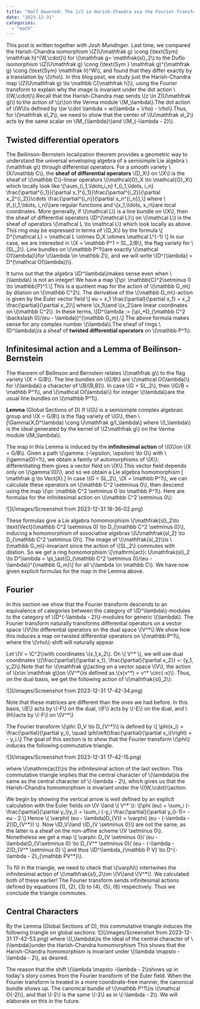 ```yaml
---
title: "Half Haunted: The 1/2 in Harish-Chandra via the Fourier Transform"
date: "2023-12-31"
categories: 
  - "math"
---
```


This post is written together *with Josh Mundinger*. Last time, we compared the Harish-Chandra isomorphism \\(Z(U\mathfrak g) \cong (\text{Sym} \mathfrak h)^{W,\cdot}\\) for \\(\mathfrak g=  \mathfrak{sl}\_2\\) to the Duflo isomorphism \\(Z(U\mathfrak g) \cong (\text{Sym } \mathfrak g)^{\mathfrak g} \cong (\text{Sym} \mathfrak h)^W\\), and found that they differ exactly by a translation by \\(\rho\\). In this blog post, we study just the Harish-Chandra map \\(Z(U\mathfrak g) \to \mathbb C[\mathfrak h]\\), using the Fourier transform to explain why the image is invariant under the dot action \\((W,\cdot)\\).Recall that the Harish-Chandra map sends \\(z \in Z(U\mathfrak g)\\) to the action of \\(z\\)on the Verma module \\(M_\lambda\\).The dot action of \\(W\\)is defined by \\(w \cdot \lambda = w(\lambda + \rho) - \rho\\).Thus, 
for \\(\mathfrak sl_2\\), we need to show that the center of \\(U\mathfrak sl_2\\) acts by the same scalar on \\(M_{\lambda}\\)and \\(M_{-\lambda - 2}\\).

## Twisted differential operators
The Beilinson-Bernstein localization theorem provides a geometric way to understand the universal enveloping algebra of a semisimple Lie algebra \\(\mathfrak g\\) through differential operators.
For a smooth variety \\(X/\mathbb C\\), the **sheaf of differential operators** \\(D_X\\) on \\(X\\) is the sheaf of \\(\mathbb C\\)-linear operators \\(\mathcal{O}\_X \to \mathcal{O}\_X\\) which locally look like 
\\[\sum_{i\_1,\ldots,i\_n} f_{i\_1,\ldots, i\_n} \frac{\partial^{i\_1}}{\partial x\_1^{i\_1}}\frac{\partial^{i\_2}}{\partial x\_2^{i\_2}}\cdots \frac{\partial^{i\_n}}{\partial x\_n^{i_n}},\\]
where \\(f_{i\_1,\ldots, i\_n}\\)are regular functions and \\(x_1,\ldots, x_n\\)are local coordinates.
More generally, if \\(\mathcal L\\) is a line bundle on \\(X\\), then the sheaf of differential operators \\(D^{\mathcal L}\\) on \\(\mathcal L\\) is the sheaf of operators \\(\mathcal L \to \mathcal L\\) which look locally as above. This ring may be expressed in terms of \\(D_X\\) by the formula 
\\[ D^{\mathcal L}  = \mathcal L \otimes D_X \otimes \mathcal L^{-1} \\]
In our case, we are interested in \\(X = \mathbb P^1 = SL_2/B\\), the flag variety for \\(SL_2\\).
Line bundles on \\(\mathbb P^1\\)are exactly \\(\mathcal O(\lambda)\\)for \\(\lambda \in \mathbb Z\\),
and we will write \\(D^{\lambda} = D^{\mathcal O(\lambda)}\\).

It turns out that the algebra \\(D^\lambda\\)makes sense even when \\(\lambda\\) is not an integer!
We have a map 
\\[\pi: \mathbb{C}^2\setminus 0 \to \mathbb{P}^1.\\]
This is a quotient map for the action of \\(\mathbb G_m\\) by dilation on \\(\mathbb C^2\\).
The derivative of the \\(\mathbb G_m\\)-action is given by the Euler vector field 
\\[ eu = x_1 \frac{\partial}{\partial x_1} + x_2 \frac{\partial}{\partial x_2}\\]
where \\(x_1\\)and \\(x_2\\)are linear coordinates on \\(\mathbb C^2\\).
In these terms,
\\[D^\lambda := (\pi_*D_{\mathbb C^2 \backslash 0}/(eu - \lambda))^{\mathbb G_m}.\\]
The above formula makes sense for any complex number \\(\lambda\\).The sheaf of rings \\(D^\lambda\\)is a sheaf of **twisted differential operators** on \\(\mathbb P^1\\).

## Infinitesimal action and a Lemma of Beilinson-Bernstein

The theorem of Beilinson and Bernstein relates \\(\mathfrak g\\) to the flag variety \\(X = G/B\\).
The line bundles on \\(G/B\\) are \\(\mathcal O(\lambda)\\) for \\(\lambda\\) a character of \\(B/[B,B]\\). 
In case \\(G = SL_2\\), then \\(G/B = \mathbb P^1\\), and \\(\mathcal O(\lambda)\\) for integer \\(\lambda\\)are the usual line bundles on \\(\mathbb P^1\\).


**Lemma** (Global Sections of D)
    If \\(G\\) is a semisimple complex algebraic group and \\(X = G/B\\) is the flag variety of \\(G\\), then 
    \\[\Gamma(X,D^\lambda) \cong U\mathfrak g/I_\lambda\\]
    where \\(I_\lambda\\) is the ideal generated by the kernel of \\(Z\mathfrak g\\) on the Verma module \\(M_\lambda\\).

The map in this Lemma is induced by the **infinitesimal action** of \\(G\\)on \\(X = G/B\\).
Given a path \\(\gamma: (-\epsilon, \epsilon) \to G\\) with \\(\gamma(0)=1\\), we obtain a family of automorphisms of \\(X\\); differentiating them gives a vector field on \\(X\\).This vector field depends only on \\(\gamma'(0)\\), and so we obtain a Lie algebra homomorphism
\[ \mathfrak g \to Vect(X).\]
In case \\(G = SL_2\\), \\(X = \mathbb P^1\\), we can calculate these operators on \\(\mathbb C^2 \setminus 0\\), then descend using the map \\(\pi: \mathbb C^2 \setminus 0 \to \mathbb P^1\\).
Here are formulas for the infinitesimal action on \\(\mathbb C^2 \setminus 0\\):

![](/images/Screenshot from 2023-12-31 18-36-02.png) 

These formulas give a Lie algebra homomorphism \\(\mathfrak{sl}\_2\to \text{Vect}(\mathbb C^2 \setminus 0) \to D\_{\mathbb C^2 \setminus 0}\\),
inducing a homomorphism of associative algebras \\(U\mathfrak{sl\_2} \to D_{\mathbb C^2 \setminus 0}\\).
The image of \\(\mathfrak{sl_2}\\)is \\(\mathbb G_m\\)-invariant since the action of \\(SL_2\\) commutes with dilation.
So we get a ring homomorphism
\\[\mathrm{act}: U\mathfrak{sl}\_2 \to D^\lambda = \pi_\ast(D_{\mathbb C^2 \setminus 0}/(eu - \lambda))^{\mathbb G_m}\\]
for all \\(\lambda \in \mathbb C\\).
We have now given explicit formulas for the map in the Lemma above.


## Fourier
In this section we show that the Fourier transform descends to an equivalence of categories between the category of \\(D^\lambda\\)-modules to the category of \\(D^{-\lambda - 2}\\)-modules for generic \\(\lambda\\). The Fourier transform naturally transforms differential operators on a vector space \\(V\\)to differential operators on the dual space \\(V^\*\\).We show how this induces a map on twisted differential operators on \\(\mathbb P^1\\), where the \\(\rho\\(-shift will naturally appear.

Let \\(V = \C^2\\)with coordinates \\(x_1,x_2\\). On \\( V^\* \\), we will use dual coordinates  \\((\frac{\partial}{\partial x_1}, \frac{\partial}{\partial x_2}) =: (y_1, y_2)\\).Note that for \\(\mathfrak g\\)acting on a vector space \\(V\\), the action of \\(x\in \mathfrak g\\)on \\(V^*\\)is defined as \\(x(v^\*) = v^\* \circ(-x)\\).
Thus, on the dual basis, we get the following action of \\(\mathfrak{sl}_2\\):

![](/images/Screenshot from 2023-12-31 17-42-34.png)


Note that these matrices are different than the ones we had before. In this basis, \\(E\\) acts by \\(-F\\) on the dual, \\(F\\) acts by \\(-E\\) on the dual, and \\(H\\)acts by \\(-F\\) on \\(V^*\\)

The Fourier transform \\(\phi: D_V \to D_{V^*}\\) is defined by 
\\[ \phi(x_i) = \frac{\partial}{\partial y_i}, \quad \phi\left(\frac{\partial}{\partial x_i}\right) = - y_i.\\]
The goal of this section is to show that the Fourier transform \\(\phi\\) induces the following commutative triangle.

![](/images/Screenshot from 2023-12-31 17-42-15.png)

where \\(\mathrm{act}\\)is the infinitesimal action of the last section.
This commutative triangle implies that the central character of \\(\lambda\\)is the same as the central character of \\(-\lambda - 2\\), which gives us that the Harish-Chandra homomorphism is invariant under the \\((W,\cdot)\\)action.

We begin by showing the vertical arrow is well defined by an explicit calculation with the Euler fields on \\(V \\)and \\( V^* \\):
\\[\phi (eu) = \sum_i (-\frac{\partial}{\partial y\_i}y\_i) = \sum_i (-y_i \frac{\partial}{\partial y_i}-1)= -eu - 2.\\]
Hence \\( \varphi( (eu - \lambda)D\_{V}) = \varphi( (eu - (-\lambda - 2))D\_{V^\*}) \\).
Now \\(D_V\\)and \\(D_{V \setminus 0}\\) are not the same, as the latter is a sheaf on the non-affine scheme \\(V \setminus 0\\). Nonetheless we get a map
\\[ \varphi: D_{V \setminus 0}/ (eu - \lambda)D_{V\setminus 0} \to D_{V^* \setminus 0}/ (eu - (-\lambda - 2)D_{V^* \setminus 0} \\]
and thus \\(D^\lambda_{\mathbb P V} \to D^{-\lambda - 2}_{\mathbb PV^*}\\).

To fill in the triangle, we need to check that \\(\varphi\\) intertwines the infinitesimal action of \\(\mathfrak{sl}_2\\)on \\(V\\)and \\(V^*\\).
We calculated both of these earlier! The Fourier transform sends infinitesimal actions defined by equations (1), (2), (3) to (4), (5), (6) respectively. Thus we conclude the triangle commutes.

## Central Characters
By the Lemma (Global Sections of D), this commutative triangle induces the following triangle on global sections:
![](/images/Screenshot from 2023-12-31 17-42-53.png)
where \\(I_\lambda\\)is the ideal of the central character of \\(\lambda\\)under the Harish-Chandra homomorphism
This shows that the Harish-Chandra homomorphism is invariant under \\(\lambda \mapsto -\lambda - 2\\), as desired.

The reason that the shift \\(\lambda \mapsto -\lambda - 2\\)shows up in today's story comes from the Fourier transform of the Euler field. When the Fourier transform is treated in a more coordinate-free manner, the canonical bundle shows up. The canonical bundle of \\(\mathbb P^1\\)is \\(\mathcal O(-2)\\), and that \\(-2\\) is the same \\(-2\\) as in \\(-\lambda - 2\\). We will elaborate on this in the future.
